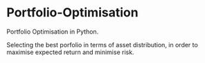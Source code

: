 # Portfolio-Optimisation
Portfolio Optimisation in Python.

Selecting the best porfolio in terms of asset distribution, in order to maximise expected return and minimise risk.
